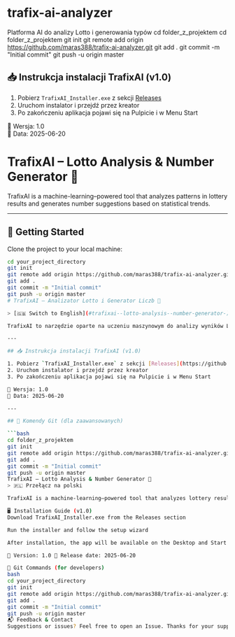 # trafix-ai-analyzer
Platforma AI do analizy Lotto i generowania typów cd folder_z_projektem
cd folder_z_projektem
git init
git remote add origin https://github.com/maras388/trafix-ai-analyzer.git
git add .
git commit -m "Initial commit"
git push -u origin master
## 📥 Instrukcja instalacji TrafixAI (v1.0)

1. Pobierz `TrafixAI_Installer.exe` z sekcji [Releases](https://github.com/maras388/trafix-ai-analyzer/releases)
2. Uruchom instalator i przejdź przez kreator
3. Po zakończeniu aplikacja pojawi się na Pulpicie i w Menu Start

📅 Wersja: 1.0  
🔧 Data: 2025-06-20
# TrafixAI – Lotto Analysis & Number Generator 🚦

TrafixAI is a machine-learning–powered tool that analyzes patterns in lottery results and generates number suggestions based on statistical trends.

---

## 🚀 Getting Started

Clone the project to your local machine:

```bash
cd your_project_directory
git init
git remote add origin https://github.com/maras388/trafix-ai-analyzer.git
git add .
git commit -m "Initial commit"
git push -u origin master
# TrafixAI – Analizator Lotto i Generator Liczb 🎯

> [🇬🇧 Switch to English](#trafixai--lotto-analysis--number-generator-)

TrafixAI to narzędzie oparte na uczeniu maszynowym do analizy wyników Lotto i generowania propozycji liczb na podstawie trendów statystycznych.

---

## 📥 Instrukcja instalacji TrafixAI (v1.0)

1. Pobierz `TrafixAI_Installer.exe` z sekcji [Releases](https://github.com/maras388/trafix-ai-analyzer/releases)
2. Uruchom instalator i przejdź przez kreator
3. Po zakończeniu aplikacja pojawi się na Pulpicie i w Menu Start

📅 Wersja: 1.0  
🔧 Data: 2025-06-20

---

## 🔧 Komendy Git (dla zaawansowanych)

```bash
cd folder_z_projektem
git init
git remote add origin https://github.com/maras388/trafix-ai-analyzer.git
git add .
git commit -m "Initial commit"
git push -u origin master
TrafixAI – Lotto Analysis & Number Generator 🚦
> 🇵🇱 Przełącz na polski

TrafixAI is a machine-learning–powered tool that analyzes lottery results and generates number suggestions based on statistical patterns.

🖥️ Installation Guide (v1.0)
Download TrafixAI_Installer.exe from the Releases section

Run the installer and follow the setup wizard

After installation, the app will be available on the Desktop and Start Menu

📅 Version: 1.0 🔧 Release date: 2025-06-20

🔧 Git Commands (for developers)
bash
cd your_project_directory
git init
git remote add origin https://github.com/maras388/trafix-ai-analyzer.git
git add .
git commit -m "Initial commit"
git push -u origin master
📬 Feedback & Contact
Suggestions or issues? Feel free to open an Issue. Thanks for your support!

